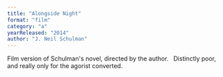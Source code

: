 ```yaml
---
title: "Alongside Night"
format: "film"
category: "a"
yearReleased: "2014"
author: "J. Neil Schulman"
---
```

 Film version of Schulman's novel, directed by the author.
  
 Distinctly poor, and really only for the agorist converted.
